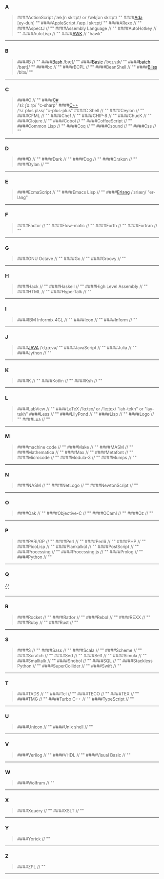 ### A
>####ActionScript
    /ˈækʃn skrɪpt/ or /ˈækʃən skrɪpt/
    ""
>####[Ada](http://dictionary.reference.com/browse/ada)  
    [ey-duh]
    ""
>####AppleScript
    /ˈæp.l skrɪpt̩/
    ""
>####ARexx 
    //
    ""
>####AspectJ 
    //
    ""
>####Assembly Language
    //
    ""
>####AutoHotkey
    //
    ""
>####AutoLisp
    //
    ""
>####[AWK](http://computer-programming-forum.com/11-awk/2b3847ea18e1b35a.htm)
    //
    "hawk"
***

### B
>####B
    //
    ""
>####[Bash](https://en.wikipedia.org/wiki/Bash_(Unix_shell))
    /bæʃ/
    ""
>####[Basic](http://dictionary.cambridge.org/dictionary/english-chinese-simplified/basic_1)
    /ˈbeɪ.sɪk/
    ""
>####[batch](http://dictionary.cambridge.org/dictionary/english-chinese-simplified/batch)
    /bætʃ/
    ""
>####bc
    //
    ""
>####BCPL
    //
    ""
>####BeanShell
    //
    ""
>####[Bliss](http://dictionary.cambridge.org/dictionary/english-chinese-simplified/bliss?q=Bliss)
    /blɪs/
    ""
***

### C
>####C
    //
    ""
>####[C#](https://en.wikipedia.org/wiki/C%2B%2B)    
    /ˈsiː ʃɑ:rp/
    "c-sharp"
>####[C++](https://en.wikipedia.org/wiki/C%2B%2B)    
    /ˈsiː plʌs plʌs/
    "c-plus-plus"
>####C Shell
    //
    ""
>####Ceylon
    //
    ""
>####CFML
    //
    ""
>####Chef
    //
    ""
>####CHIP-8
    //
    ""
>####ChucK
    //
    ""
>####Clojure
    //
    ""
>####Cobol
    //
    ""
>####CoffeeScript
    //
    ""
>####Common Lisp
    //
    ""
>####Coq
    //
    ""
>####Csound
    //
    ""
>####Css
    //
    ""

***

### D
>####D
    //
    ""
>####Dark
    //
    ""
>####Dog
    //
    ""
>####Drakon
    //
    ""
>####Dylan
    //
    ""
    
***

### E
>####EcmaScript
    //
    ""
>####Emacs Lisp
    //
    ""
>####[Erlang](https://en.wikipedia.org/wiki/Erlang_(programming_language)) 
    /ˈɜrlæŋ/ 
    "er-lang"
    
***

### F
>####Factor
    //
    ""
>####Flow-matic
    //
    ""
>####Forth
    //
    ""
>####Fortran
    //
    ""
    
***

### G
>####GNU Octave
    //
    ""
>####Go
    //
    ""
>####Groovy
    //
    "" 

***

### H
>####Hack
    //
    ""
>####Haskell
    //
    ""
>####High Level Assembly
    //
    ""
>####HTML
    //
    ""
>####HyperTalk
    //
    ""
    
***

### I
>####IBM Informix 4GL
    //
    ""
>####Icon
    //
    ""
>####Inform
    //
    ""
    
***

### J
>####[JAVA](http://dictionary.cambridge.org/pronunciation/english/java) 
    /ˈdʒɑːvə/
    "" 
>####JavaScript
    //
    "" 
>####Julia
    //
    ""
>####Jython
    //
    ""
***

### K
>####K
    //
    "" 
>####Kotlin
    //
    ""
>####Ksh
    //
    ""
    
***

### L
>####LabView
    //
    ""
>####LaTeX
    /ˈlɑːtɛx/ or /ˈleɪtɛx/
    "lah-tekh" or "lay-tekh"
>####Less
    //
    ""
>####LilyPond
    //
    ""
>####Lisp
    //
    ""
>####Logo
    //
    ""
>####Lua
    //
    ""
    
***

### M
>####machine code
    //
    "" 
>####Make
    //
    ""
>####MASM
    //
    ""
>####Mathematica
    //
    ""
>####Max
    //
    ""
>####Metafont
    //
    ""
>####Microcode
    //
    ""
>####Modula-3
    //
    ""
>####Mumps
    //
    ""
    
***

### N
>####NASM
    //
    ""
>####NetLogo
    //
    ""
>####NewtonScript
    //
    ""
    
***

### O
>####Oak
    //
    ""
>####Objective-C
    //
    "" 
>####OCaml
    //
    ""
>####Oz
    //
    ""
    
***

### P
>####PARI/GP
    //
    ""
>####Perl
    //
    ""
>####Perl6
    //
    ""
>####PHP
    //
    ""
>####PicoLisp
    //
    ""
>####Plankalkül
    //
    ""
>####PostScript
    //
    ""
>####Processing
    //
    ""
>####Processing.js
    //
    ""
>####Prolog
    //
    ""
>####Python
    //
    ""
    
***

### Q
>#### 
    //
    "" 
    
***

### R
>####Rocket
    //
    ""
>####Ratfor
    //
    ""
>####Rebol
    //
    ""
>####REXX
    //
    ""
>####Ruby
    //
    ""
>####Rust
    //
    ""
    
***

### S
>####S
    //
    ""
>####Sass
    //
    ""
>####Scala
    //
    ""
>####Scheme
    //
    ""
>####Scratch
    //
    ""
>####Sed
    //
    ""
>####Self
    //
    ""
>####Simula
    //
    ""
>####Smalltalk
    //
    ""
>####Snobol
    //
    ""
>####SQL
    //
    ""
>####Stackless Python
    //
    ""
>####SuperCollider
    //
    ""
>####Swift
    //
    ""
    
***

### T
>####TADS
    //
    ""
>####Tcl
    //
    ""
>####TECO
    //
    ""
>####TEX
    //
    ""
>####TMG
    //
    ""
>####Turbo C++
    //
    ""
>####TypeScript
    //
    ""
    
***

### U
>####Unicon
    //
    ""
>####Unix shell
    //
    ""
    
***

### V
>####Verilog
    //
    ""
>####VHDL
    //
    ""
>####Visual Basic
    //
    ""

***

### W
>####Wolfram
    //
    ""
***

### X
>####Xquery
    //
    ""
>####XSLT
    //
    ""
***

### Y
>####Yorick
    //
    "" 
***

### Z
>####ZPL
    //
    ""
***
    
